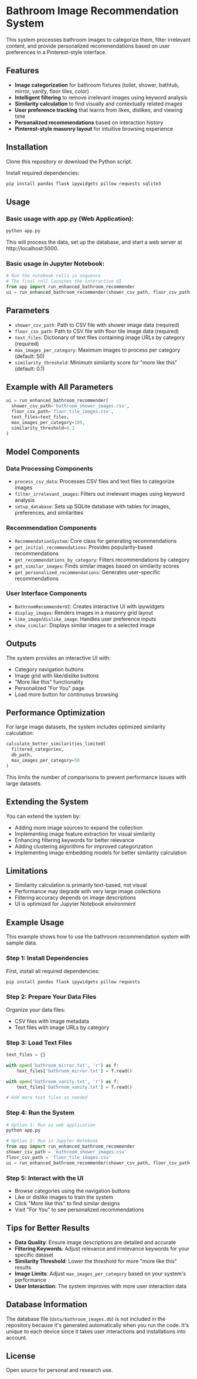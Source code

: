 # Bathroom Image Recommendation System

This system processes bathroom images to categorize them, filter irrelevant content, and provide personalized recommendations based on user preferences in a Pinterest-style interface.

## Features

- **Image categorization** for bathroom fixtures (toilet, shower, bathtub, mirror, vanity, floor tiles, color)
- **Intelligent filtering** to remove irrelevant images using keyword analysis
- **Similarity calculation** to find visually and contextually related images
- **User preference tracking** that learns from likes, dislikes, and viewing time
- **Personalized recommendations** based on interaction history
- **Pinterest-style masonry layout** for intuitive browsing experience

## Installation

Clone this repository or download the Python script.

Install required dependencies:

```bash
pip install pandas flask ipywidgets pillow requests sqlite3
```

## Usage

### Basic usage with app.py (Web Application):

```bash
python app.py
```

This will process the data, set up the database, and start a web server at http://localhost:5000.

### Basic usage in Jupyter Notebook:

```python
# Run the notebook cells in sequence
# The final cell launches the interactive UI
from app import run_enhanced_bathroom_recommender
ui = run_enhanced_bathroom_recommender(shower_csv_path, floor_csv_path, text_files)
```

## Parameters

- `shower_csv_path`: Path to CSV file with shower image data (required)
- `floor_csv_path`: Path to CSV file with floor tile image data (required)
- `text_files`: Dictionary of text files containing image URLs by category (required)
- `max_images_per_category`: Maximum images to process per category (default: 50)
- `similarity_threshold`: Minimum similarity score for "more like this" (default: 0.1)

## Example with All Parameters

```python
ui = run_enhanced_bathroom_recommender(
  shower_csv_path='bathroom_shower_images.csv',
  floor_csv_path='floor_tile_images.csv',
  text_files=text_files,
  max_images_per_category=100,
  similarity_threshold=0.2
)
```

## Model Components

### Data Processing Components

- `process_csv_data`: Processes CSV files and text files to categorize images
- `filter_irrelevant_images`: Filters out irrelevant images using keyword analysis
- `setup_database`: Sets up SQLite database with tables for images, preferences, and similarities

### Recommendation Components

- `RecommendationSystem`: Core class for generating recommendations
- `get_initial_recommendations`: Provides popularity-based recommendations
- `get_recommendations_by_category`: Filters recommendations by category
- `get_similar_images`: Finds similar images based on similarity scores
- `get_personalized_recommendations`: Generates user-specific recommendations

### User Interface Components

- `BathroomRecommenderUI`: Creates interactive UI with ipywidgets
- `display_images`: Renders images in a masonry grid layout
- `like_image`/`dislike_image`: Handles user preference inputs
- `show_similar`: Displays similar images to a selected image

## Outputs

The system provides an interactive UI with:

- Category navigation buttons
- Image grid with like/dislike buttons
- "More like this" functionality
- Personalized "For You" page
- Load more button for continuous browsing

## Performance Optimization

For large image datasets, the system includes optimized similarity calculation:

```python
calculate_better_similarities_limited(
  filtered_categories, 
  db_path, 
  max_images_per_category=50
)
```

This limits the number of comparisons to prevent performance issues with large datasets.

## Extending the System

You can extend the system by:

- Adding more image sources to expand the collection
- Implementing image feature extraction for visual similarity
- Enhancing filtering keywords for better relevance
- Adding clustering algorithms for improved categorization
- Implementing image embedding models for better similarity calculation

## Limitations

- Similarity calculation is primarily text-based, not visual
- Performance may degrade with very large image collections
- Filtering accuracy depends on image descriptions
- UI is optimized for Jupyter Notebook environment

## Example Usage

This example shows how to use the bathroom recommendation system with sample data.

### Step 1: Install Dependencies

First, install all required dependencies:

```bash
pip install pandas flask ipywidgets pillow requests
```

### Step 2: Prepare Your Data Files

Organize your data files:
- CSV files with image metadata
- Text files with image URLs by category

### Step 3: Load Text Files

```python
text_files = {}

with open('bathroom_mirror.txt', 'r') as f:
    text_files['bathroom_mirror.txt'] = f.read()

with open('bathroom_vanity.txt', 'r') as f:
    text_files['bathroom_vanity.txt'] = f.read()

# Add more text files as needed
```

### Step 4: Run the System

```python
# Option 1: Run as web application
python app.py

# Option 2: Run in Jupyter Notebook
from app import run_enhanced_bathroom_recommender
shower_csv_path = 'bathroom_shower_images.csv'
floor_csv_path = 'floor_tile_images.csv'
ui = run_enhanced_bathroom_recommender(shower_csv_path, floor_csv_path, text_files)
```

### Step 5: Interact with the UI

- Browse categories using the navigation buttons
- Like or dislike images to train the system
- Click "More like this" to find similar designs
- Visit "For You" to see personalized recommendations

## Tips for Better Results

- **Data Quality**: Ensure image descriptions are detailed and accurate
- **Filtering Keywords**: Adjust relevance and irrelevance keywords for your specific dataset
- **Similarity Threshold**: Lower the threshold for more "more like this" results
- **Image Limits**: Adjust `max_images_per_category` based on your system's performance
- **User Interaction**: The system improves with more user interaction data

## Database Information

The database file (`data/bathroom_images.db`) is not included in the repository because it's generated automatically when you run the code. It's unique to each device since it takes user interactions and installations into account.

## License

Open source for personal and research use.
